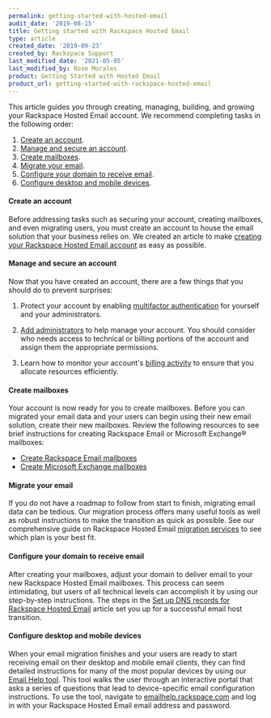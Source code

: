 ```yaml
---
permalink: getting-started-with-hosted-email
audit_date: '2019-08-15'
title: Getting started with Rackspace Hosted Email
type: article
created_date: '2019-09-23'
created_by: Rackspace Support
last_modified_date: '2021-05-05'
last_modified_by: Rose Morales
product: Getting Started with Hosted Email
product_url: getting-started-with-rackspace-hosted-email
---
```


This article guides you through creating, managing, building, and growing your Rackspace
Hosted Email account. We recommend completing tasks in the following order:

1. [Create an account](#create-an-account).
2. [Manage and secure an account](#manage-and-secure-an-account).
3. [Create mailboxes](#create-mailboxes).
4. [Migrate your email](#migrate-your-email).
5. [Configure your domain to receive email](#configure-your-domain-to-receive-email).
6. [Configure desktop and mobile devices](#configure-desktop-and-mobile-devices).

#### Create an account

Before addressing tasks such as securing your account, creating mailboxes, and even
migrating users, you must create an account to house the email solution that your business
relies on. We created an article to make
[creating your Rackspace Hosted Email account](/support/how-to/sign-up-for-rackspace-services/#rackspace-email-or-microsoft-exchange)
as easy as possible.

#### Manage and secure an account

Now that you have created an account, there are a few things that you should do to prevent surprises:

1. Protect your account by enabling 
   [multifactor authentication](/support/how-to/multifactor-authentication-from-the-cloud-control-panel//)
   for yourself and your administrators.

2. [Add administrators](/support/how-to/manage-email-administrators-with-the-cloud-office-control-panel/#add-an-administrator)
   to help manage your account. You should consider who needs access to technical or
   billing portions of the account and assign them the appropriate permissions.

3. Learn how to monitor your account's [billing activity](/support/how-to/view-invoice-history-cloud-office-control-panel/)
   to ensure that you allocate resources efficiently.

#### Create mailboxes

Your account is now ready for you to create mailboxes. Before you can migrated your email
data and your users can begin using their new email solution, create their new mailboxes.
Review the following resources to see brief instructions for creating Rackspace Email or
Microsoft Exchange&reg; mailboxes:

- [Create Rackspace Email mailboxes](/support/how-to/add-rackspace-email-mailboxes/)
- [Create Microsoft Exchange mailboxes](/support/how-to/add-microsoft-exchange-mailboxes/)

#### Migrate your email

If you do not have a roadmap to follow from start to finish, migrating email data can be
tedious. Our migration process offers many useful tools as well as robust instructions
to make the transition as quick as possible. See our comprehensive guide on Rackspace
Hosted Email [migration services](/support/how-to/email-migration-services/) to see which
plan is your best fit.

#### Configure your domain to receive email

After creating your mailboxes, adjust your domain to deliver email to your new Rackspace
Hosted Email mailboxes. This process can seem intimidating, but users of all technical
levels can accomplish it by using our step-by-step instructions. The steps in the
[Set up DNS records for Rackspace Hosted Email](/support/how-to/set-up-dns-records-for-cloud-office-email/)
article set you up for a successful email host transition.

#### Configure desktop and mobile devices

When your email migration finishes and your users are ready to start receiving email on
their desktop and mobile email clients, they can find detailed instructions for many of
the most popular devices by using our [Email Help tool](https://emailhelp.rackspace.com).
This tool walks the user through an interactive portal that asks a series of questions
that lead to device-specific email configuration instructions. To use the tool, navigate
to [emailhelp.rackspace.com](https://emailhelp.rackspace.com) and log in with your
Rackspace Hosted Email email address and password. 
